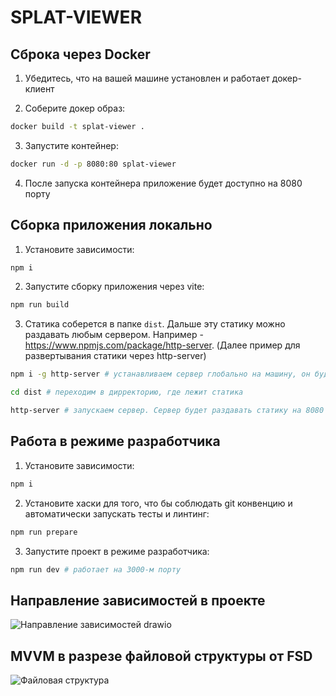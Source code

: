 # SPLAT-VIEWER

## Сброка через Docker

1. Убедитесь, что на вашей машине установлен и работает докер-клиент

2. Соберите докер образ:

```bash
docker build -t splat-viewer .
```

3. Запустите контейнер:

```bash
docker run -d -p 8080:80 splat-viewer
```

4. После запуска контейнера приложение будет доступно на 8080 порту

## Сборка приложения локально

1. Установите зависимости:

```bash
npm i
```

2. Запустите сборку приложения через vite:

```bash
npm run build
```

3. Статика соберется в папке `dist`. Дальше эту статику можно раздавать любым сервером. Например - https://www.npmjs.com/package/http-server. (Далее пример для развертывания статики через http-server)

```bash
npm i -g http-server # устанавливаем сервер глобально на машину, он будет раздавать статику

cd dist # переходим в дирректорию, где лежит статика

http-server # запускаем сервер. Сервер будет раздавать статику на 8080 порту
```

## Работа в режиме разработчика

1. Установите зависимости:

```bash
npm i
```

2. Установите хаски для того, что бы соблюдать git конвенцию и автоматически запускать тесты и линтинг:

```bash
npm run prepare
```

3. Запустите проект в режиме разработчика:

```bash
npm run dev # работает на 3000-м порту
```

## Направление зависимостей в проекте
![Направление зависимостей drawio](https://github.com/user-attachments/assets/ec3e6c15-c870-4ac4-8ccf-708de26db7fe)

## MVVM в разрезе файловой структуры от FSD
![Файловая структура](https://github.com/user-attachments/assets/01d8e1b2-98cc-40b0-982c-6d7c350cdb6a)

